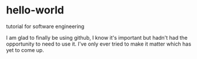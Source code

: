 # hello-world
tutorial for software engineering

I am glad to finally be using github, I know it's important but hadn't had the opportunity to need to use it.  I've only ever tried to make it matter which has yet to come up.
